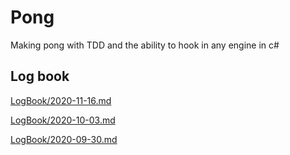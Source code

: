 # Pong
Making pong with TDD and the ability to hook in any engine in c#

## Log book
[LogBook/2020-11-16.md](LogBook/2020-11-16.md)

[LogBook/2020-10-03.md](LogBook/2020-10-03.md)

[LogBook/2020-09-30.md](LogBook/2020-09-30.md)
